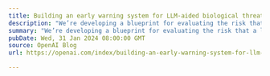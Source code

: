 ```yaml
---
title: Building an early warning system for LLM-aided biological threat creation
description: "We’re developing a blueprint for evaluating the risk that a large language model (LLM) could aid someone in creating a biological threat. In an evaluation involving both biology experts and students, we found that GPT-4 provides at most a mild uplift in biological threat creation accuracy. While this uplift is not large enough to be conclusive, our finding is a starting point for continued research and community deliberation."
summary: "We’re developing a blueprint for evaluating the risk that a large language model (LLM) could aid someone in creating a biological threat. In an evaluation involving both biology experts and students, we found that GPT-4 provides at most a mild uplift in biological threat creation accuracy. While this uplift is not large enough to be conclusive, our finding is a starting point for continued research and community deliberation."
pubDate: Wed, 31 Jan 2024 08:00:00 GMT
source: OpenAI Blog
url: https://openai.com/index/building-an-early-warning-system-for-llm-aided-biological-threat-creation

---
```


